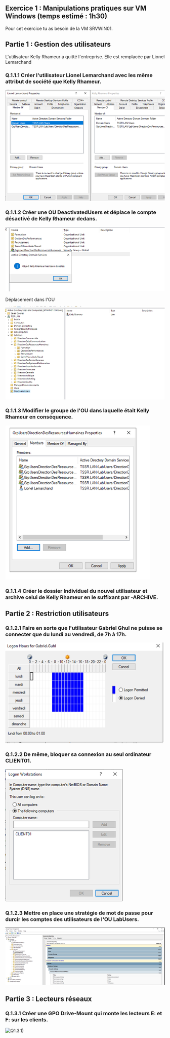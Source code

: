 ## Exercice 1 : Manipulations pratiques sur VM Windows (temps estimé : 1h30)
Pour cet exercice tu as besoin de la VM SRVWIN01.

## Partie 1 : Gestion des utilisateurs
L'utilisateur Kelly Rhameur a quitté l'entreprise.
Elle est remplacée par Lionel Lemarchand

### Q.1.1.1 Créer l'utilisateur Lionel Lemarchand avec les même attribut de société que Kelly Rhameur.

![Q1.1.1.png](Ressources/Q1.1.1.png)

### Q.1.1.2 Créer une OU DeactivatedUsers et déplace le compte désactivé de Kelly Rhameur dedans.

![Q1.1.2.png](Ressources/Q1.1.2.png)

Déplacement dans l'OU

![Q1.1.2b.png](Ressources/Q1.1.2b.png)

### Q.1.1.3 Modifier le groupe de l'OU dans laquelle était Kelly Rhameur en conséquence.

![Q1.1.3)](Ressources/Q1.1.3.png)

### Q.1.1.4 Créer le dossier Individuel du nouvel utilisateur et archive celui de Kelly Rhameur en le suffixant par -ARCHIVE.

## Partie 2 : Restriction utilisateurs

### Q.1.2.1 Faire en sorte que l'utilisateur Gabriel Ghul ne puisse se connecter que du lundi au vendredi, de 7h à 17h.

![Q1.2.1](Ressources/Q1.2.1.png)

### Q.1.2.2 De même, bloquer sa connexion au seul ordinateur CLIENT01.

![Q1.2.2](Ressources/Q1.2.2.png)

### Q.1.2.3 Mettre en place une stratégie de mot de passe pour durcir les comptes des utilisateurs de l'OU LabUsers.

![Q1.2.3.png](Ressources/Q1.2.3.png)

## Partie 3 : Lecteurs réseaux

### Q.1.3.1 Créer une GPO Drive-Mount qui monte les lecteurs E: et F: sur les clients.

![Q1.3.1)](Q1.3.1)



